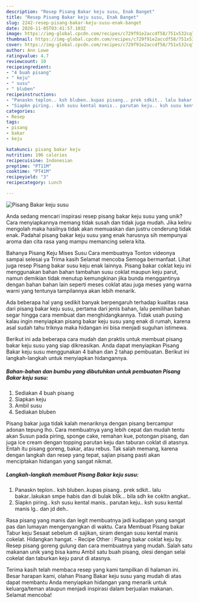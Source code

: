 ```yaml
---
description: "Resep Pisang Bakar keju susu, Enak Banget"
title: "Resep Pisang Bakar keju susu, Enak Banget"
slug: 2242-resep-pisang-bakar-keju-susu-enak-banget
date: 2020-11-05T03:41:57.103Z
image: https://img-global.cpcdn.com/recipes/c729f91e2accdf58/751x532cq70/pisang-bakar-keju-susu-foto-resep-utama.jpg
thumbnail: https://img-global.cpcdn.com/recipes/c729f91e2accdf58/751x532cq70/pisang-bakar-keju-susu-foto-resep-utama.jpg
cover: https://img-global.cpcdn.com/recipes/c729f91e2accdf58/751x532cq70/pisang-bakar-keju-susu-foto-resep-utama.jpg
author: Ann Lowe
ratingvalue: 4.7
reviewcount: 10
recipeingredient:
- "4 buah pisang"
- " keju"
- " susu"
- " bluben"
recipeinstructions:
- "Panaskn teplon.. ksh bluben..kupas pisang.. prek sdkit.. lalu bakar..lakukan smpe habis dan di bulak blik... bila sdh ke cokltn angkat.."
- "Siapkn piring.. ksh susu kental manis.. parutan keju.. ksh susu kental manis lg.. dan jd deh.."
categories:
- Resep
tags:
- pisang
- bakar
- keju

katakunci: pisang bakar keju 
nutrition: 196 calories
recipecuisine: Indonesian
preptime: "PT11M"
cooktime: "PT41M"
recipeyield: "3"
recipecategory: Lunch

---
```



![Pisang Bakar keju susu](https://img-global.cpcdn.com/recipes/c729f91e2accdf58/751x532cq70/pisang-bakar-keju-susu-foto-resep-utama.jpg)

Anda sedang mencari inspirasi resep pisang bakar keju susu yang unik? Cara menyiapkannya memang tidak susah dan tidak juga mudah. Jika keliru mengolah maka hasilnya tidak akan memuaskan dan justru cenderung tidak enak. Padahal pisang bakar keju susu yang enak harusnya sih mempunyai aroma dan cita rasa yang mampu memancing selera kita.

Bahanya Pisang Keju Mises Susu Cara membuatnya Tonton videonya sampai selesai ya Trima kasih Selamat mencoba Semoga bermanfaat. Lihat juga resep Pisang bakar susu keju enak lainnya. Pisang bakar coklat keju ini menggunakan bahan bahan tambahan susu coklat maupun keju parut, namun demikian tidak menutup kemungkinan jika bunda menggantinya dengan bahan bahan lain seperti meses coklat atau juga meses yang warna warni yang tentunya tampilannya akan lebih menarik.

Ada beberapa hal yang sedikit banyak berpengaruh terhadap kualitas rasa dari pisang bakar keju susu, pertama dari jenis bahan, lalu pemilihan bahan segar hingga cara membuat dan menghidangkannya. Tidak usah pusing kalau ingin menyiapkan pisang bakar keju susu yang enak di rumah, karena asal sudah tahu triknya maka hidangan ini bisa menjadi suguhan istimewa.


Berikut ini ada beberapa cara mudah dan praktis untuk membuat pisang bakar keju susu yang siap dikreasikan. Anda dapat menyiapkan Pisang Bakar keju susu menggunakan 4 bahan dan 2 tahap pembuatan. Berikut ini langkah-langkah untuk menyiapkan hidangannya.

<!--inarticleads1-->

##### Bahan-bahan dan bumbu yang dibutuhkan untuk pembuatan Pisang Bakar keju susu:

1. Sediakan 4 buah pisang
1. Siapkan  keju
1. Ambil  susu
1. Sediakan  bluben


Pisang bakar juga tidak kalah menariknya dengan pisang bercampur adonan tepung lho. Cara membuatnya yang lebih cepat dan mudah tentu akan Susun pada piring, sponge cake, remahan kue, potongan pisang, dan juga ice cream dengan topping parutan keju dan taburan coklat di atasnya. Entah itu pisang goreng, bakar, atau rebus. Tak salah memang, karena dengan langkah dan resep yang tepat, sajian pisang pasti akan menciptakan hidangan yang sangat nikmat. 

<!--inarticleads2-->

##### Langkah-langkah membuat Pisang Bakar keju susu:

1. Panaskn teplon.. ksh bluben..kupas pisang.. prek sdkit.. lalu bakar..lakukan smpe habis dan di bulak blik... bila sdh ke cokltn angkat..
1. Siapkn piring.. ksh susu kental manis.. parutan keju.. ksh susu kental manis lg.. dan jd deh..


Rasa pisang yang manis dan legit membuatnya jadi kudapan yang sangat pas dan lumayan mengenyangkan di waktu. Cara Membuat Pisang bakar Tabur keju Sesaat sebelum di sajikan, siram dengan susu kental manis cokelat. Hidangkan hangat. - Recipe Other : Pisang bakar coklat keju by. Resep pisang goreng gulung dan cara membuatnya yang mudah. Salah satu makanan unik yang bisa kamu Ambil satu buah pisang, olesi dengan selai cokelat dan taburkan keju parut di atasnya. 

Terima kasih telah membaca resep yang kami tampilkan di halaman ini. Besar harapan kami, olahan Pisang Bakar keju susu yang mudah di atas dapat membantu Anda menyiapkan hidangan yang menarik untuk keluarga/teman ataupun menjadi inspirasi dalam berjualan makanan. Selamat mencoba!
